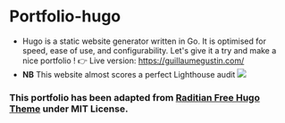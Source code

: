 # Portfolio-hugo
* Hugo is a static website generator written in Go. It is optimised for speed, ease of use, and configurability. Let's give it a try and make a nice portfolio !
👉 Live version: https://guillaumegustin.com/ 
* __NB__ This website almost scores a perfect Lighthouse audit 
  ![](https://i.imgur.com/m7GjCqn.png)

### This portfolio has been adapted from [Raditian Free Hugo Theme](https://github.com/radity/raditian-free-hugo-theme/blob/master/LICENSE) under MIT License.
